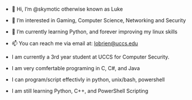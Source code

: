 - 👋 Hi, I’m @skymotic otherwise known as Luke
- 👀 I’m interested in Gaming, Computer Science, Networking and Security
- 🌱 I’m currently learning Python, and forever improving my linux skills
- 📫 You can reach me via email at: lobrien@uccs.edu

- I am currently a 3rd year student at UCCS for Computer Security.
- I am very comfertable programing in C, C#, and Java
- I can program/script effectivly in python, unix/bash, powershell
- I am still learning Python, C++, and PowerShell Scripting
